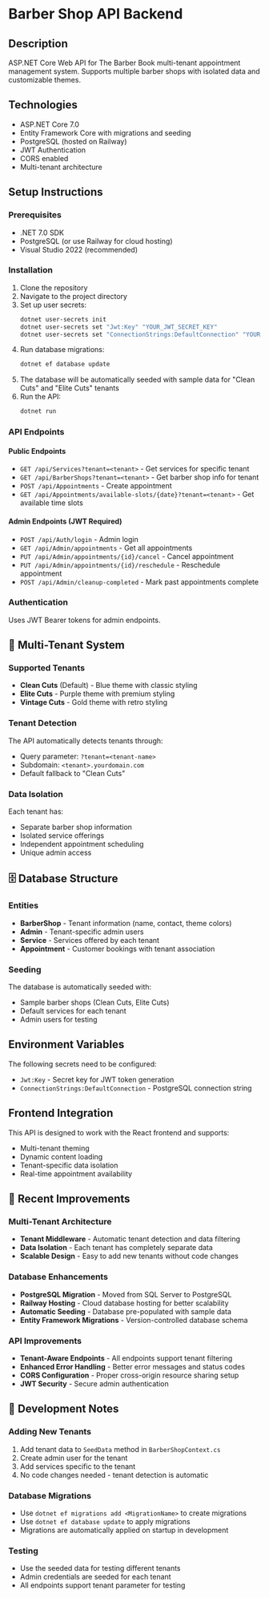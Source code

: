 # Barber Shop API Backend

## Description
ASP.NET Core Web API for The Barber Book multi-tenant appointment management system. Supports multiple barber shops with isolated data and customizable themes.

## Technologies
- ASP.NET Core 7.0
- Entity Framework Core with migrations and seeding
- PostgreSQL (hosted on Railway)
- JWT Authentication
- CORS enabled
- Multi-tenant architecture

## Setup Instructions

### Prerequisites
- .NET 7.0 SDK
- PostgreSQL (or use Railway for cloud hosting)
- Visual Studio 2022 (recommended)

### Installation
1. Clone the repository
2. Navigate to the project directory
3. Set up user secrets:
   ```bash
   dotnet user-secrets init
   dotnet user-secrets set "Jwt:Key" "YOUR_JWT_SECRET_KEY"
   dotnet user-secrets set "ConnectionStrings:DefaultConnection" "YOUR_POSTGRESQL_CONNECTION_STRING"
   ```
4. Run database migrations:
   ```bash
   dotnet ef database update
   ```
5. The database will be automatically seeded with sample data for "Clean Cuts" and "Elite Cuts" tenants
6. Run the API:
   ```bash
   dotnet run
   ```

### API Endpoints

#### Public Endpoints
- `GET /api/Services?tenant=<tenant>` - Get services for specific tenant
- `GET /api/BarberShops?tenant=<tenant>` - Get barber shop info for tenant
- `POST /api/Appointments` - Create appointment
- `GET /api/Appointments/available-slots/{date}?tenant=<tenant>` - Get available time slots

#### Admin Endpoints (JWT Required)
- `POST /api/Auth/login` - Admin login
- `GET /api/Admin/appointments` - Get all appointments
- `PUT /api/Admin/appointments/{id}/cancel` - Cancel appointment
- `PUT /api/Admin/appointments/{id}/reschedule` - Reschedule appointment
- `POST /api/Admin/cleanup-completed` - Mark past appointments complete

### Authentication
Uses JWT Bearer tokens for admin endpoints.

## 🏢 Multi-Tenant System

### Supported Tenants
- **Clean Cuts** (Default) - Blue theme with classic styling
- **Elite Cuts** - Purple theme with premium styling
- **Vintage Cuts** - Gold theme with retro styling

### Tenant Detection
The API automatically detects tenants through:
- Query parameter: `?tenant=<tenant-name>`
- Subdomain: `<tenant>.yourdomain.com`
- Default fallback to "Clean Cuts"

### Data Isolation
Each tenant has:
- Separate barber shop information
- Isolated service offerings
- Independent appointment scheduling
- Unique admin access

## 🗄️ Database Structure

### Entities
- **BarberShop** - Tenant information (name, contact, theme colors)
- **Admin** - Tenant-specific admin users
- **Service** - Services offered by each tenant
- **Appointment** - Customer bookings with tenant association

### Seeding
The database is automatically seeded with:
- Sample barber shops (Clean Cuts, Elite Cuts)
- Default services for each tenant
- Admin users for testing

## Environment Variables
The following secrets need to be configured:
- `Jwt:Key` - Secret key for JWT token generation
- `ConnectionStrings:DefaultConnection` - PostgreSQL connection string

## Frontend Integration
This API is designed to work with the React frontend and supports:
- Multi-tenant theming
- Dynamic content loading
- Tenant-specific data isolation
- Real-time appointment availability

## 🚀 Recent Improvements

### Multi-Tenant Architecture
- **Tenant Middleware** - Automatic tenant detection and data filtering
- **Data Isolation** - Each tenant has completely separate data
- **Scalable Design** - Easy to add new tenants without code changes

### Database Enhancements
- **PostgreSQL Migration** - Moved from SQL Server to PostgreSQL
- **Railway Hosting** - Cloud database hosting for better scalability
- **Automatic Seeding** - Database pre-populated with sample data
- **Entity Framework Migrations** - Version-controlled database schema

### API Improvements
- **Tenant-Aware Endpoints** - All endpoints support tenant filtering
- **Enhanced Error Handling** - Better error messages and status codes
- **CORS Configuration** - Proper cross-origin resource sharing setup
- **JWT Security** - Secure admin authentication

## 🔧 Development Notes

### Adding New Tenants
1. Add tenant data to `SeedData` method in `BarberShopContext.cs`
2. Create admin user for the tenant
3. Add services specific to the tenant
4. No code changes needed - tenant detection is automatic

### Database Migrations
- Use `dotnet ef migrations add <MigrationName>` to create migrations
- Use `dotnet ef database update` to apply migrations
- Migrations are automatically applied on startup in development

### Testing
- Use the seeded data for testing different tenants
- Admin credentials are seeded for each tenant
- All endpoints support tenant parameter for testing